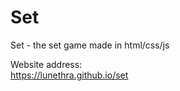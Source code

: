 # Set
Set - the set game made in html/css/js  
  
Website address:  
https://lunethra.github.io/set
